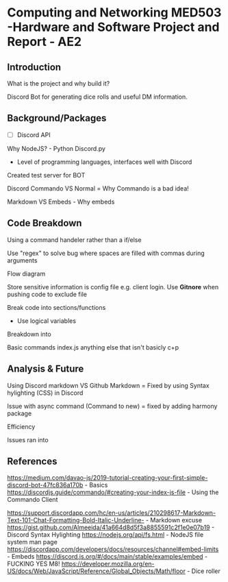  <!--1200 Words (Usually 10% rule applies)-->

<!-- Code should be comented line by line and any copied code should be referenced. Understanding is KEY!-->

<!-- One file should be submitted to SOL-->

# Computing and Networking MED503 -Hardware and Software Project and Report - AE2



## Introduction

What is the project and why build it?

Discord Bot for generating dice rolls and useful DM information.



<!--The report should:-->

<!--Provide a brief overview of the project;-->

<!--Explain the programme flow(explain how it works and the principles, not describe what you did mechanically to get the result);-->

<!--Explain the techniques and discuss their suitability (again, explain not describe);-->

<!--Include a level of reflection by the student; considering whatever difficulties they had and how they might have improved their code; -->

<!-- Be properly referenced as necessary.-->

## Background/Packages

* [ ] Discord API

Why NodeJS? - Python Discord.py



- Level of programming languages, interfaces well with Discord

Created test server for BOT

Discord Commando VS Normal = Why Commando is a bad idea!

Markdown VS Embeds - Why embeds

## Code Breakdown

Using a command handeler rather than a if/else

Use "regex" to solve bug where spaces are filled with commas during arguments


Flow diagram

Store sensitive information is config file e.g. client login. Use **Gitnore** when pushing code to exclude file



Break code into sections/functions

- Use logical variables


Breakdown into

Basic commands
index.js
anything else that isn't basicly c+p


## Analysis & Future 

Using Discord markdown VS Github Markdown = Fixed by using Syntax hylighting (CSS) in Discord

Issue with async command (Command to new) = fixed by adding harmony package

Efficiency

Issues ran into



<!-- What would I change? Different libraries/language?-->



## References
https://medium.com/davao-js/2019-tutorial-creating-your-first-simple-discord-bot-47fc836a170b - Basics
https://discordjs.guide/commando/#creating-your-index-js-file - Using the Commando Client

https://support.discordapp.com/hc/en-us/articles/210298617-Markdown-Text-101-Chat-Formatting-Bold-Italic-Underline- - Markdown excuse
https://gist.github.com/Almeeida/41a664d8d5f3a8855591c2f1e0e07b19 - Discord Syntax Hylighting
https://nodejs.org/api/fs.html - NodeJS file system man page
https://discordapp.com/developers/docs/resources/channel#embed-limits - Embeds
https://discord.js.org/#/docs/main/stable/examples/embed - FUCKING YES M8!
https://developer.mozilla.org/en-US/docs/Web/JavaScript/Reference/Global_Objects/Math/floor - Dice roller
